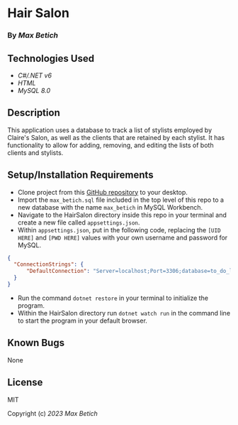 # **Hair Salon**

### By _Max Betich_

## Technologies Used

* _C#/.NET v6_
* _HTML_
* _MySQL 8.0_

## Description
This application uses a database to track a list of stylists employed by Claire's Salon, as well as the clients that are retained by each stylist. It has functionality to allow for adding, removing, and editing the lists of both clients and stylists.

## Setup/Installation Requirements
* Clone project from this [GitHub repository](https://github.com/MaxBetich/hairsalon.git) to your desktop.
* Import the `max_betich.sql` file included in the top level of this repo to a new database with the name `max_betich` in MySQL Workbench.
* Navigate to the HairSalon directory inside this repo in your terminal and create a new file called `appsettings.json`.
* Within `appsettings.json`, put in the following code, replacing the `[UID HERE]` and `[PWD HERE]` values with your own username and password for MySQL.

```json
{
  "ConnectionStrings": {
      "DefaultConnection": "Server=localhost;Port=3306;database=to_do_list_with_ef_core;uid=[UID HERE];pwd=[PWD HERE];"
  }
}
```
* Run the command `dotnet restore` in your terminal to initialize the program.
* Within the HairSalon directory run `dotnet watch run` in the command line to start the program in your default browser.

## Known Bugs

None

## License

MIT

Copyright (c) _2023_ _Max Betich_